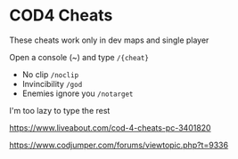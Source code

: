 # COD4 Cheats

These cheats work only in dev maps and single player

Open a console (~) and type ```/{cheat}```

* No clip ```/noclip```
* Invincibility ```/god```
* Enemies ignore you ```/notarget```

I'm too lazy to type the rest

https://www.liveabout.com/cod-4-cheats-pc-3401820

https://www.codjumper.com/forums/viewtopic.php?t=9336

